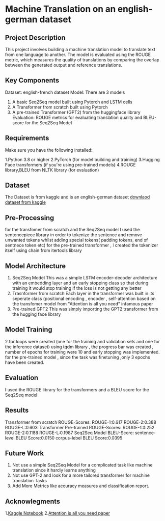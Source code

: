 # Machine Translation on an english-german dataset 
## Project Description
This project involves building a machine translation model to translate text from one language to another. The model is evaluated using the ROUGE metric, which measures the quality of translations by comparing the overlap between the generated output and reference translations.

## Key Components
Dataset: english-french dataset
Model: There are 3 models  
   1. A basic Seq2Seq model built using Pytorch and LSTM cells
   2. A Transformer from scratch built using Pytorch
   3. A pre-trained Transformer (GPT2) from the huggingface library
Evaluation: ROUGE metrics for evaluating translation quality and BLEU-score for the Seq2Seq Model

## Requirements
Make sure you have the following installed:

1.Python 3.8 or higher
2.PyTorch (for model building and training)
3.Hugging Face transformers (if you're using pre-trained models)
4.ROUGE library,BLEU from NLTK library (for evaluation)
## Dataset 
  The Dataset is from kaggle and is an english-german dataset 
[downlaod dataset from kaggle](https://www.kaggle.com/datasets/devanshusingh/machine-translation-dataset-de-en)
## Pre-Processing 
for the transfomer from scratch and the Seq2Seq model I used the sentencepiece library in order to tokenize the sentence and remove unwanted tokens whilst adding special tokens( padding tokens, end of sentnece token etc)
for the pre-trained transformer , I created the tokenizer itself using chain from itertools library 
## Model Architecture  
  1. Seq2Seq Model
     This was a simple LSTM encoder-decoder architecture with an embedding layer and an early stopping class so that during training it would stop training if the loss is not getting any better
  2. Trasnformer from scratch
     Each layer in the transformer was built in its seperate class (positional encoding , encoder , self-attention based on the transfomer model from "Attention is all you need" infamous paper
  3. Pre-trained GPT2
     This was simply importing the GPT2 transformer from the hugging face library
## Model Training 
 2 for loops were created (one for the training and validation sets and one for the inference dataset) using tqdm library , the progress bar was created , number of epochs for training were 10 and early stopping was implemented. for the pre-trained model , since the task was finetuning ,only 3 epochs have been created. 
## Evaluation 
  I used the ROUGE library for the transformers and a BLEU score for the Seq2Seq model 
## Results 
Transformer from scratch ROUGE-Scores: 
ROUGE-1:0.617
ROUGE-2:0.388
ROUGE-L:0.603
Transformer Pre-trained ROUGE-Scores:
ROUGE-1:0.252
ROUGE-2:0.1188
ROUGE-L:0.1987
Seq2Seq Model BLEU-Score:
sentence-level BLEU Score:0.0150
corpus-lebel BLEU Score:0.0395
## Future Work 
1. Not use a simple Seq2Seq Model for a complicated task like machine translation since it hardly learns anything
2. Not use GPT-2 and look for a more tailored transformer for machine translation Tasks
3. Add More Metrics like accuracy measures and classification report.
## Acknowlegments 
1.[Kaggle Notebook](https://www.kaggle.com/code/hakim11/machine-translation-using-transformer-from-scratch)
2.[Attention is all you need paper](https://proceedings.neurips.cc/paper_files/paper/2017/file/3f5ee243547dee91fbd053c1c4a845aa-Paper.pdf)

